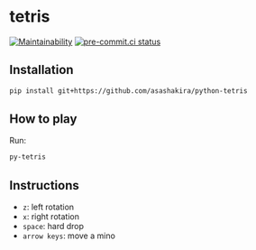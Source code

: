 # tetris

[![Maintainability](https://api.codeclimate.com/v1/badges/3a38ff6b4c864b6f1569/maintainability)](https://codeclimate.com/github/asashakira/python-tetris/maintainability)
[![pre-commit.ci status](https://results.pre-commit.ci/badge/github/asashakira/python-tetris/mucho.svg)](https://results.pre-commit.ci/latest/github/asashakira/python-tetris/mucho)


## Installation

```sh
pip install git+https://github.com/asashakira/python-tetris
```

## How to play

Run:

```sh
py-tetris
```

## Instructions

- `z`: left rotation
- `x`: right rotation
- `space`: hard drop
- `arrow keys`: move a mino
